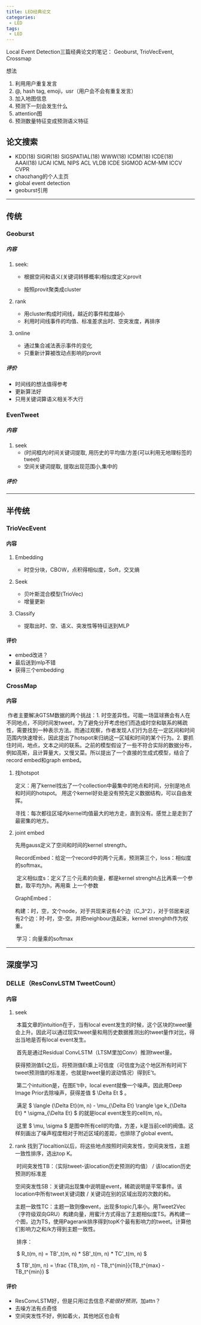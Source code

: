 ```yaml
---
title: LED经典论文
categories:
 - LED
tags:
 - LED
---
```


Local Event Detection三篇经典论文的笔记： Geoburst, TrioVecEvent, Crossmap

<!--more-->

想法

1. 利用用户重复发言
2. @, hash tag, emoji，usr（用户会不会有重复发言）
8. 加入地图信息
9. 预测下一刻会发生什么
10. attention图
12. 预测数量特征变成预测语义特征




## 论文搜索

* KDD(18) SIGIR(18) SIGSPATIAL(18) WWW(18) ICDM(18) ICDE(18) AAAI(18) IJCAI ICML NIPS ACL VLDB ICDE SIGMOD ACM-MM ICCV CVPR
* chaozhang的个人主页 
* global event detection
* geoburst引用



---



## 传统

### Geoburst

##### 内容

1. seek:

   * 根据空间和语义(关键词转移概率)相似度定义provit

   * 按照provit聚类成cluster

2. rank

   * 用cluster构成时间线，越近的事件粒度越小
   * 利用时间线事件的均值、标准差求出时、空突发度，再排序

3. online

   * 通过集合减法表示事件的变化
   * 只重新计算被改动点影响的provit

##### 评价

* 时间线的想法值得参考
* 更新算法好
* 只用关键词算语义相关不大行



### EvenTweet

##### 内容

1. seek
   * (时间框内)时间关键词提取, 用历史的平均值/方差(可以利用无地理标签的tweet)
   * 空间关键词提取, 提取出现范围小,集中的

##### 评价

----





## 半传统

### TrioVecEvent

#### 内容

1. Embedding

   * 时空分块，CBOW，点积得相似度，Soft，交叉熵
2. Seek
   * 贝叶斯混合模型(TrioVec)
   * 增量更新
3. Classify
   * 提取出时、空、语义、突发性等特征送到MLP

#### 评价

* embed改进？
* 最后送到mlp不错
* 获得三个embedding



### CrossMap

#### 内容

​    作者主要解决GTSM数据的两个挑战：1. 时空差异性。可能一场篮球赛会有人在不同地点，不同时间发tweet，为了避免分开考虑他们而造成时空和联系的稀疏性，需要找到一种表示方法。而通过观察，作者发现人们行为总在一定区间和时间范围内快速增长，因此提出了hotspot来归纳这一区域和时间的某个行为。2. 要抓住时间，地点，文本之间的联系。之前的模型假设了一些不符合实际的数据分布，例如高斯，且计算量大，又慢又菜。所以提出了一个直接的生成式模型，结合了record embed和graph embed。

1. 找hotspot

    定义：用了kernel找出了一个collection中最集中的地点和时间，分别是地点和时间的hotspot。  用这个kernel好处是没有预先定义数据结构，可以自由发挥。  

    寻找：每次都往区域内kernel均值最大的地方走，直到没有。感觉上是走到了最密集的地方。

2. joint embed

    先用gauss定义了空间和时间的kernel strength。

    RecordEmbed：给定一个record中的两个元素，预测第三个，loss：相似度的softmax。

    ​    定义相似度s：定义了三个元素的向量，都是kernel strenght占比再乘一个参数，取平均为h，再用乘    上一个参数

    GraphEmbed：

    ​    构建：时，空，文个node，对于共现来说有4个边（C_3^2），对于邻居来说有2个边：时-时，空-空。并把neighbour连起来，kernel strenghth作为权重。

    ​    学习：向量乘的softmax

---





## 深度学习

### DELLE（ResConvLSTM TweetCount）
#### 内容

1. seek
   
   ​    本篇文章的intuition在于，当有local event发生的时候，这个区块的tweet量会上升。因此可以通过现实tweet量和用历史数据推测出的tweet量作对比，得出当地是否有local event发生。
   
   ​    首先是通过Residual ConvLSTM（LTSM里加Conv）推测tweet量。
   
   ​    获得预测值Et之后，将预测值Et乘上可信度（可信度为这个地区所有时间下tweet预测值的标准差，也就是tweet量的波动情况）得到E't。
   
   ​    第二个intuition是，在图E‘t中，local event就像一个噪声。因此用Deep Image Prior去除噪声，获得差值 $ \Delta Et $ 。
   
   ​    满足 $ \langle {\Delta Et}(m, n) - \mu_{\Delta Et} \rangle \ge k_{\Delta Et} * \sigma_{\Delta Et} $ 的就是local event发生的cell(m, n)。
   
   ​    这里 $ \mu, \sigma $ 是图中所有cell的均值，方差，k是当前cell的阀值。这样刻画出了噪声程度相对于附近区域的差距，也排除了global event。
   
2. rank
   ​    找到了localtion以后，将这些地点按照时间突发性，空间突发性，主题一致性排序，选出top K。
	
	​    时间突发性TB：（实际tweet-该location历史预测的均值） / 该location历史预测的标准差
	
	​    空间突发性SB：关键词出现集中说明是event，稀疏说明是平常事件。该location中所有tweet关键词数 / 关键词在别的区域出现的次数的和。
	
	​    主题一致性TC：主题一致则像event，出现多topic几率小。用Tweet2Vec（字符级双向GRU）构建向量，用蜜汁方式得出了主题相似度TS。再构建一个图，边为TS，使用Pagerank排序得到topK个最有影响力的tweet。计算他们影响力之和/k方得到主题一致性。
	
	​    排序： 
	
	​    $ R_t(m, n) =  TB'_t(m, n) * SB'_t(m, n) * TC'_t(m, n) $
	
	​    $ TB'_t(m, n) = \frac {TB_t(m, n) - TB_t^{min}}{TB_t^{max} - TB_t^{min}} $

#### 评价

* ResConvLSTM好，但是只用过去信息*不能很好预测*，加attn？
* 去噪方法有点奇怪
* 空间突发性不好，例如着火，其他地区也会有


